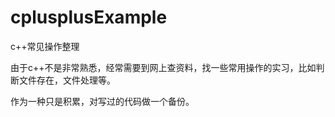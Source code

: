 # cplusplusExample
c++常见操作整理

由于c++不是非常熟悉，经常需要到网上查资料，找一些常用操作的实习，比如判断文件存在，文件处理等。

作为一种只是积累，对写过的代码做一个备份。
